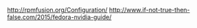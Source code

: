 http://rpmfusion.org/Configuration/
http://www.if-not-true-then-false.com/2015/fedora-nvidia-guide/
